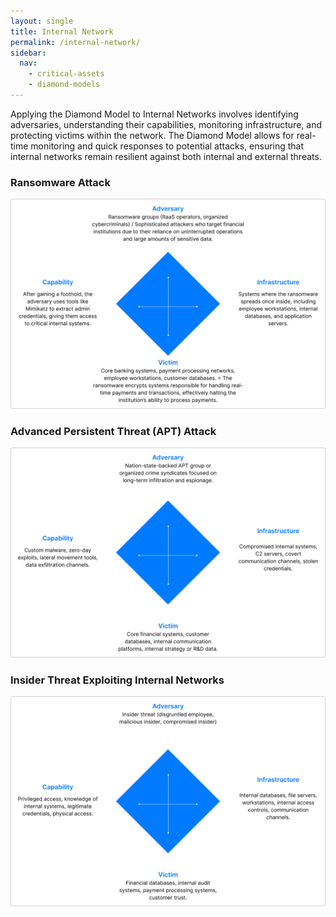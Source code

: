```yaml
---
layout: single
title: Internal Network
permalink: /internal-network/
sidebar:
  nav:
    - critical-assets
    - diamond-models
---
```

Applying the Diamond Model to Internal Networks involves identifying adversaries, understanding their capabilities, monitoring infrastructure, and protecting victims within the network. The Diamond Model allows for real-time monitoring and quick responses to potential attacks, ensuring that internal networks remain resilient against both internal and external threats.

### Ransomware Attack
![ransomeware](/assets/Image-ransomware.png)

### Advanced Persistent Threat (APT) Attack
![APT](/assets/Image-apt.png)

### Insider Threat Exploiting Internal Networks
![insider threat](/assets/Image-insiderthreat.png)